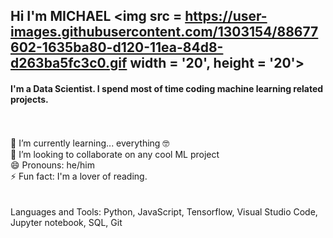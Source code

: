 ## Hi I'm MICHAEL <img src = https://user-images.githubusercontent.com/1303154/88677602-1635ba80-d120-11ea-84d8-d263ba5fc3c0.gif width = '20', height = '20'>
#### I'm a Data Scientist. I spend most of time coding machine learning related projects.
<br><br>
🌱 I’m currently learning... everything 🤓<br>
👯 I’m looking to collaborate on any cool ML project<br>
😄 Pronouns: he/him<br>
⚡ Fun fact: I'm a lover of reading.<br>
<br><br>
Languages and Tools:
Python, JavaScript, Tensorflow, Visual Studio Code, Jupyter notebook, SQL, Git
